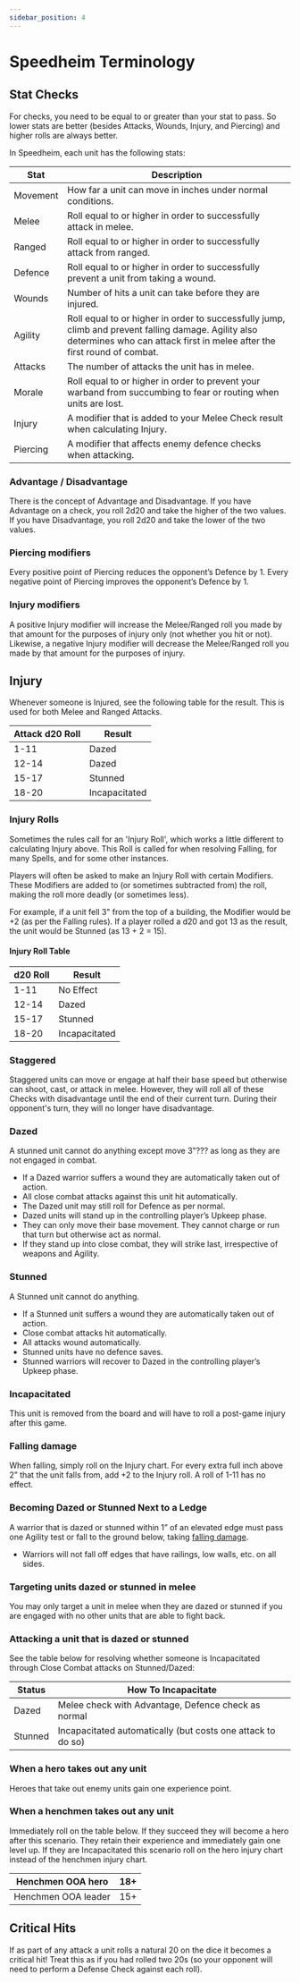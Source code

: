 ```yaml
---
sidebar_position: 4
---
```

# Speedheim Terminology
## Stat Checks
For checks, you need to be equal to or greater than your stat to pass. So lower stats are better (besides Attacks, Wounds, Injury, and Piercing) and higher rolls are always better.

In Speedheim, each unit has the following stats:

| Stat     | Description                                                                                                                                                                     |
| -------- | ------------------------------------------------------------------------------------------------------------------------------------------------------------------------------- |
| Movement | How far a unit can move in inches under normal conditions.                                                                                                                      |
| Melee    | Roll equal to or higher in order to successfully attack in melee.                                                                                                               |
| Ranged   | Roll equal to or higher in order to successfully attack from ranged.                                                                                                            |
| Defence  | Roll equal to or higher in order to successfully prevent a unit from taking a wound.                                                                                            |
| Wounds   | Number of hits a unit can take before they are injured.                                                                                                                         |
| Agility  | Roll equal to or higher in order to successfully jump, climb and prevent falling damage. Agility also determines who can attack first in melee after the first round of combat. |
| Attacks  | The number of attacks the unit has in melee.                                                                                                                                    |
| Morale   | Roll equal to or higher in order to prevent your warband from succumbing to fear or routing when units are lost.                                                                |
| Injury   | A modifier that is added to your Melee Check result when calculating Injury.                                                                                                    |
| Piercing | A modifier that affects enemy defence checks when attacking.                                                                                                                    |

### Advantage / Disadvantage
There is the concept of Advantage and Disadvantage. If you have Advantage on a check, you roll 2d20 and take the higher of the two values. If you have Disadvantage, you roll 2d20 and take the lower of the two values.

### Piercing modifiers
Every positive point of Piercing reduces the opponent’s Defence by 1. Every negative point of Piercing improves the opponent’s Defence by 1.

### Injury modifiers
A positive Injury modifier will increase the Melee/Ranged roll you made by that amount for the purposes of injury only (not whether you hit or not). Likewise, a negative Injury modifier will decrease the Melee/Ranged roll you made by that amount for the purposes of injury.

## Injury
Whenever someone is Injured, see the following table for the result. This is used for both Melee  and Ranged Attacks.

| Attack d20 Roll | Result        |
| --------------- | ------------- |
| 1-11            | Dazed         |
| 12-14           | Dazed         |
| 15-17           | Stunned       |
| 18-20           | Incapacitated |


### Injury Rolls

Sometimes the rules call for an 'Injury Roll', which works a little different to calculating Injury above. This Roll is called for when resolving Falling, for many Spells, and for some other instances.

Players will often be asked to make an Injury Roll with certain Modifiers. These Modifiers are added to (or sometimes subtracted from) the roll, making the roll more deadly (or sometimes less).

For example, if a unit fell 3" from the top of a building, the Modifier would be +2 (as per the Falling rules). If a player rolled a d20 and got 13 as the result, the unit would be Stunned (as 13 + 2 = 15).
#### Injury Roll Table

| d20 Roll | Result        |
| -------- | ------------- |
| 1-11     | No Effect     |
| 12-14    | Dazed         |
| 15-17    | Stunned       |
| 18-20    | Incapacitated |

### Staggered
Staggered units can move or engage at half their base speed but otherwise can shoot, cast, or attack in melee. However, they will roll all of these Checks with disadvantage until the end of their current turn. During their opponent's turn, they will no longer have disadvantage.
### Dazed
A stunned unit cannot do anything except move 3"??? as long as they are not engaged in combat.
- If a Dazed warrior suffers a wound they are automatically taken out of action.
- All close combat attacks against this unit hit automatically.
- The Dazed unit may still roll for Defence as per normal.
- Dazed units will stand up in the controlling player’s Upkeep phase.
- They can only move their base movement. They cannot charge or run that turn but otherwise act as normal.
- If they stand up into close combat, they will strike last, irrespective of weapons and Agility.

### Stunned
A Stunned unit cannot do anything.
- If a Stunned unit suffers a wound they are automatically taken out of action.
- Close combat attacks hit automatically.
- All attacks wound automatically.
- Stunned units have no defence saves.
- Stunned warriors will recover to Dazed in the controlling player’s Upkeep phase.

### Incapacitated
This unit is removed from the board and will have to roll a post-game injury after this game.

### Falling damage
When falling, simply roll on the Injury chart. For every extra full inch above 2” that the unit falls from, add +2 to the Injury roll. A roll of 1-11 has no effect.

### Becoming Dazed or Stunned Next to a Ledge
A warrior that is dazed or stunned within 1” of an elevated edge must pass one Agility test or fall to the ground below, taking [falling damage](#falling-damage).
- Warriors will not fall off edges that have railings, low walls, etc. on all sides.

### Targeting units dazed or stunned in melee
You may only target a unit in melee when they are dazed or stunned if you are engaged with no other units that are able to fight back.

### Attacking a unit that is dazed or stunned
See the table below for resolving whether someone is Incapacitated through Close Combat attacks on Stunned/Dazed:

| Status  | How To Incapacitate                                         |
| ------- | ----------------------------------------------------------- |
| Dazed   | Melee check with Advantage, Defence check as normal         |
| Stunned | Incapacitated automatically (but costs one attack to do so) |

### When a hero takes out any unit
Heroes that take out enemy units gain one experience point.

### When a henchmen takes out any unit
Immediately roll on the table below. If they succeed they will become a hero after this scenario. They retain their experience and immediately gain one level up. If they are Incapacitated this scenario roll on the hero injury chart instead of the henchmen injury chart.

| Henchmen OOA hero   | 18+ |
| ------------------- | --- |
| Henchmen OOA leader | 15+ |

## Critical Hits
If as part of any attack a unit rolls a natural 20 on the dice it becomes a critical hit! Treat this as if you had rolled two 20s (so your opponent will need to perform a Defense Check against each roll).